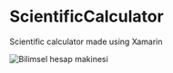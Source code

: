 # ScientificCalculator
Scientific calculator made using Xamarin

![Bilimsel hesap makinesi](https://user-images.githubusercontent.com/51914434/76475242-4994d880-640f-11ea-9b8b-a2b1f8ca8b9c.jpg)
